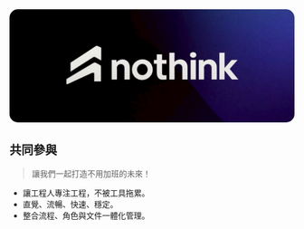 <div align="center">
  <img src="../images/thumbnail.jpg" alt="ntx" style="border-radius: 15px;" />
</div>

## 共同參與

> 讓我們一起打造不用加班的未來！

* 讓工程人專注工程，不被工具拖累。
* 直覺、流暢、快速、穩定。
* 整合流程、角色與文件一體化管理。
